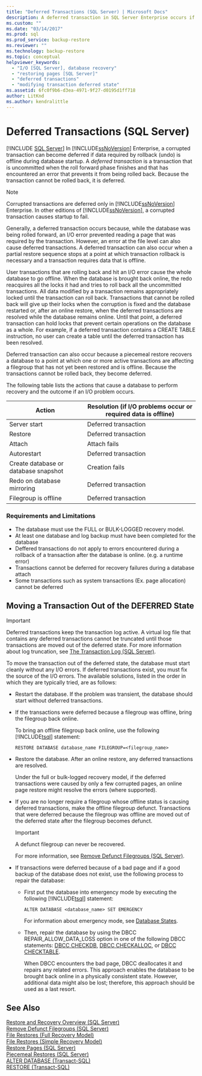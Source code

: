 ```yaml
---
title: "Deferred Transactions (SQL Server) | Microsoft Docs"
description: A deferred transaction in SQL Server Enterprise occurs if data required by rollback is offline. Learn how to move them out of the deferred state.
ms.custom: ""
ms.date: "03/14/2017"
ms.prod: sql
ms.prod_service: backup-restore
ms.reviewer: ""
ms.technology: backup-restore
ms.topic: conceptual
helpviewer_keywords: 
  - "I/O [SQL Server], database recovery"
  - "restoring pages [SQL Server]"
  - "deferred transactions"
  - "modifying transaction deferred state"
ms.assetid: 6fc0f9b6-d3ea-4971-9f27-d0195d1ff718
author: LitKnd
ms.author: kendralittle
---
```

# Deferred Transactions (SQL Server)
 [!INCLUDE [SQL Server](../../includes/applies-to-version/sqlserver.md)]
  In [!INCLUDE[ssNoVersion](../../includes/ssnoversion-md.md)] Enterprise, a corrupted transaction can become deferred if data required by rollback (undo) is offline during database startup. A *deferred transaction* is a transaction that is uncommitted when the roll forward phase finishes and that has encountered an error that prevents it from being rolled back. Because the transaction cannot be rolled back, it is deferred.  
  
> [!NOTE]  
>  Corrupted transactions are deferred only in [!INCLUDE[ssNoVersion](../../includes/ssnoversion-md.md)] Enterprise. In other editions of [!INCLUDE[ssNoVersion](../../includes/ssnoversion-md.md)], a corrupted transaction causes startup to fail.  
  
 Generally, a deferred transaction occurs because, while the database was being rolled forward, an I/O error prevented reading a page that was required by the transaction. However, an error at the file level can also cause deferred transactions. A deferred transaction can also occur when a partial restore sequence stops at a point at which transaction rollback is necessary and a transaction requires data that is offline.  
  
 User transactions that are rolling back and hit an I/O error cause the whole database to go offline. When the database is brought back online, the redo reacquires all the locks it had and tries to roll back all the uncommitted transactions. All data modified by a transaction remains appropriately locked until the transaction can roll back. Transactions that cannot be rolled back will give up their locks when the corruption is fixed and the database restarted or, after an online restore, when the deferred transactions are resolved while the database remains online. Until that point, a deferred transaction can hold locks that prevent certain operations on the database as a whole. For example, if a deferred transaction contains a CREATE TABLE instruction, no user can create a table until the deferred transaction has been resolved.  
  
 Deferred transaction can also occur because a piecemeal restore recovers a database to a point at which one or more active transactions are affecting a filegroup that has not yet been restored and is offline. Because the transactions cannot be rolled back, they become deferred.  
  
 The following table lists the actions that cause a database to perform recovery and the outcome if an I/O problem occurs.  
  
|Action|Resolution (if I/O problems occur or required data is offline)|  
|------------|-----------------------------------------------------------------------|  
|Server start|Deferred transaction|  
|Restore|Deferred transaction|  
|Attach|Attach fails|  
|Autorestart|Deferred transaction|  
|Create database or database snapshot|Creation fails|  
|Redo on database mirroring|Deferred transaction|  
|Filegroup is offline|Deferred transaction|  
  
### Requirements and Limitations

 - The database must use the FULL or BULK-LOGGED recovery model.
 - At least one database and log backup must have been completed for the database
 - Deffered transactions do not apply to errors encountered during a rollback of a transaction after the database is online. (e.g. a runtime error)
 - Transactions cannot be deferred for recovery failures during a database attach
 - Some transactions such as system transactions (Ex. page allocation) cannot be deferred

## Moving a Transaction Out of the DEFERRED State  
  
> [!IMPORTANT]  
>  Deferred transactions keep the transaction log active. A virtual log file that contains any deferred transactions cannot be truncated until those transactions are moved out of the deferred state. For more information about log truncation, see [The Transaction Log &#40;SQL Server&#41;](../../relational-databases/logs/the-transaction-log-sql-server.md).  
  
 To move the transaction out of the deferred state, the database must start cleanly without any I/O errors. If deferred transactions exist, you must fix the source of the I/O errors. The available solutions, listed in the order in which they are typically tried, are as follows:  
  
-   Restart the database. If the problem was transient, the database should start without deferred transactions.  
  
-   If the transactions were deferred because a filegroup was offline, bring the filegroup back online.  
  
     To bring an offline filegroup back online, use the following [!INCLUDE[tsql](../../includes/tsql-md.md)] statement:  
  
    ```  
    RESTORE DATABASE database_name FILEGROUP=<filegroup_name>  
    ```  
  
-   Restore the database. After an online restore, any deferred transactions are resolved.  
  
     Under the full or bulk-logged recovery model, if the deferred transactions were caused by only a few corrupted pages, an online page restore might resolve the errors (where supported).  
  
-   If you are no longer require a filegroup whose offline status is causing deferred transactions, make the offline filegroup defunct. Transactions that were deferred because the filegroup was offline are moved out of the deferred state after the filegroup becomes defunct.  
  
    > [!IMPORTANT]  
    >  A defunct filegroup can never be recovered.  
  
     For more information, see [Remove Defunct Filegroups &#40;SQL Server&#41;](../../relational-databases/backup-restore/remove-defunct-filegroups-sql-server.md).  
  
-   If transactions were deferred because of a bad page and if a good backup of the database does not exist, use the following process to repair the database:  
  
    -   First put the database into emergency mode by executing the following [!INCLUDE[tsql](../../includes/tsql-md.md)] statement:  
  
        ```  
        ALTER DATABASE <database_name> SET EMERGENCY  
        ```  
  
         For information about emergency mode, see [Database States](../../relational-databases/databases/database-states.md).  
  
    -   Then, repair the database by using the DBCC REPAIR_ALLOW_DATA_LOSS option in one of the following DBCC statements: [DBCC CHECKDB](../../t-sql/database-console-commands/dbcc-checkdb-transact-sql.md), [DBCC CHECKALLOC](../../t-sql/database-console-commands/dbcc-checkalloc-transact-sql.md), or [DBCC CHECKTABLE](../../t-sql/database-console-commands/dbcc-checktable-transact-sql.md).  
  
         When DBCC encounters the bad page, DBCC deallocates it and repairs any related errors. This approach enables the database to be brought back online in a physically consistent state. However, additional data might also be lost; therefore, this approach should be used as a last resort.  
  
## See Also  
 [Restore and Recovery Overview &#40;SQL Server&#41;](../../relational-databases/backup-restore/restore-and-recovery-overview-sql-server.md)   
 [Remove Defunct Filegroups &#40;SQL Server&#41;](../../relational-databases/backup-restore/remove-defunct-filegroups-sql-server.md)   
 [File Restores &#40;Full Recovery Model&#41;](../../relational-databases/backup-restore/file-restores-full-recovery-model.md)   
 [File Restores &#40;Simple Recovery Model&#41;](../../relational-databases/backup-restore/file-restores-simple-recovery-model.md)   
 [Restore Pages &#40;SQL Server&#41;](../../relational-databases/backup-restore/restore-pages-sql-server.md)   
 [Piecemeal Restores &#40;SQL Server&#41;](../../relational-databases/backup-restore/piecemeal-restores-sql-server.md)   
 [ALTER DATABASE &#40;Transact-SQL&#41;](../../t-sql/statements/alter-database-transact-sql.md)   
 [RESTORE &#40;Transact-SQL&#41;](../../t-sql/statements/restore-statements-transact-sql.md)  
  
  
